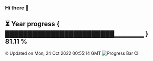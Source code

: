 ### Hi there 👋
⏳ Year progress { ████████████████████████▁▁▁▁▁▁ } 81.11 %
---
⏰ Updated on Mon, 24 Oct 2022 00:55:14 GMT
![Progress Bar CI](https://github.com/Moyi321/Moyi321/workflows/Progress%20Bar%20CI/badge.svg)
